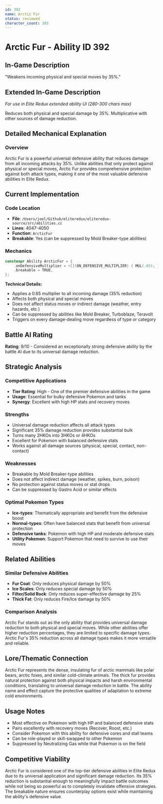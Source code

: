 ```yaml
---
id: 392
name: Arctic Fur
status: reviewed
character_count: 103
---
```


# Arctic Fur - Ability ID 392

## In-Game Description
"Weakens incoming physical and special moves by 35%."

## Extended In-Game Description
*For use in Elite Redux extended ability UI (280-300 chars max)*

Reduces both physical and special damage by 35%. Multiplicative with other sources of damage reduction.

## Detailed Mechanical Explanation

### Overview
Arctic Fur is a powerful universal defensive ability that reduces damage from all incoming attacks by 35%. Unlike abilities that only protect against physical or special moves, Arctic Fur provides comprehensive protection against both attack types, making it one of the most valuable defensive abilities in Elite Redux.

## Current Implementation

### Code Location
- **File**: `/Users/joel/Github/eliteredux/eliteredux-source/src/abilities.cc`
- **Lines**: 4047-4050
- **Function**: `ArcticFur`
- **Breakable**: Yes (can be suppressed by Mold Breaker-type abilities)

### Mechanics
```cpp
constexpr Ability ArcticFur = {
    .onDefensiveMultiplier = +[](ON_DEFENSIVE_MULTIPLIER) { MUL(.65); },
    .breakable = TRUE,
};
```

**Technical Details:**
- Applies a 0.65 multiplier to all incoming damage (35% reduction)
- Affects both physical and special moves
- Does not affect status moves or indirect damage (weather, entry hazards, etc.)
- Can be suppressed by abilities like Mold Breaker, Turboblaze, Teravolt
- Triggers on every damage-dealing move regardless of type or category


## Battle AI Rating
**Rating**: 9/10 - Considered an exceptionally strong defensive ability by the battle AI due to its universal damage reduction.

## Strategic Analysis

### Competitive Applications
- **Tier Rating**: High - One of the premier defensive abilities in the game
- **Usage**: Essential for bulky defensive Pokemon and tanks
- **Synergy**: Excellent with high HP stats and recovery moves

### Strengths
- Universal damage reduction affects all attack types
- Significant 35% damage reduction provides substantial bulk
- Turns many 2HKOs into 3HKOs or 4HKOs
- Excellent for Pokemon with balanced defensive stats
- Works against all damage sources (physical, special, contact, non-contact)

### Weaknesses
- Breakable by Mold Breaker-type abilities
- Does not affect indirect damage (weather, spikes, burn, poison)
- No protection against status moves or stat drops
- Can be suppressed by Gastro Acid or similar effects

### Optimal Pokemon Types
- **Ice-types**: Thematically appropriate and benefit from the defensive boost
- **Normal-types**: Often have balanced stats that benefit from universal protection
- **Defensive tanks**: Pokemon with high HP and moderate defensive stats
- **Utility Pokemon**: Support Pokemon that need to survive to use their moves

## Related Abilities

### Similar Defensive Abilities
- **Fur Coat**: Only reduces physical damage by 50%
- **Ice Scales**: Only reduces special damage by 50%  
- **Filter/Solid Rock**: Only reduces super-effective damage by 25%
- **Thick Fat**: Only reduces Fire/Ice damage by 50%

### Comparison Analysis
Arctic Fur stands out as the only ability that provides universal damage reduction to both physical and special moves. While other abilities offer higher reduction percentages, they are limited to specific damage types. Arctic Fur's 35% reduction across all damage types makes it more versatile and reliable.

## Lore/Thematic Connection
Arctic Fur represents the dense, insulating fur of arctic mammals like polar bears, arctic foxes, and similar cold-climate animals. The thick fur provides natural protection against both physical impacts and harsh environmental conditions, translating to universal damage reduction in battle. The ability name and effect capture the protective qualities of adaptation to extreme cold environments.

## Usage Notes
- Most effective on Pokemon with high HP and balanced defensive stats
- Pairs excellently with recovery moves (Recover, Roost, etc.)
- Consider Pokemon with this ability for defensive cores and stall teams
- Can be role-played or skill-swapped to other Pokemon
- Suppressed by Neutralizing Gas while that Pokemon is on the field

## Competitive Viability
Arctic Fur is considered one of the top-tier defensive abilities in Elite Redux due to its universal application and significant damage reduction. Its 35% reduction is substantial enough to meaningfully impact battle outcomes while not being so powerful as to completely invalidate offensive strategies. The breakable nature ensures counterplay options exist while maintaining the ability's defensive value.